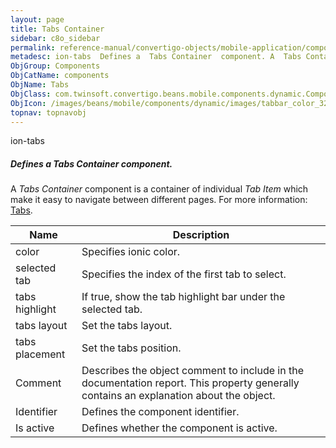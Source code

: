```yaml
---
layout: page
title: Tabs Container
sidebar: c8o_sidebar
permalink: reference-manual/convertigo-objects/mobile-application/components/components/tab-container/
metadesc: ion-tabs  Defines a  Tabs Container  component. A  Tabs Container  component is a container of individual  Tab Item  which make it easy to navigate be
ObjGroup: Components
ObjCatName: components
ObjName: Tabs
ObjClass: com.twinsoft.convertigo.beans.mobile.components.dynamic.ComponentManager$1
ObjIcon: /images/beans/mobile/components/dynamic/images/tabbar_color_32x32.png
topnav: topnavobj
---
```

ion-tabs
##### Defines a <i>Tabs Container</i> component.
A <i>Tabs Container</i> component is a container of individual <i>Tab Item</i> which make it easy to navigate between different pages.
 For more information: <a href='https://ionicframework.com/docs/v3/components/#tabs' target='_blank'>Tabs</a>.

Name | Description 
--- | ---
color | Specifies ionic color.
selected tab | Specifies the index of the first tab to select.
tabs highlight | If true, show the tab highlight bar under the selected tab.
tabs layout | Set the tabs layout.
tabs placement | Set the tabs position.
Comment | Describes the object comment to include in the documentation report.  This property generally contains an explanation about the object. 
Identifier | Defines the component identifier.  
Is active | Defines whether the component is active. 

